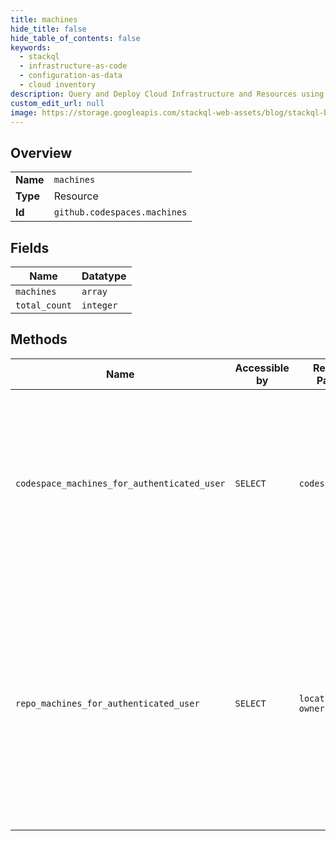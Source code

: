 ```yaml
---
title: machines
hide_title: false
hide_table_of_contents: false
keywords:
  - stackql
  - infrastructure-as-code
  - configuration-as-data
  - cloud inventory
description: Query and Deploy Cloud Infrastructure and Resources using SQL
custom_edit_url: null
image: https://storage.googleapis.com/stackql-web-assets/blog/stackql-blog-post-featured-image.png
---
```

  
    

## Overview
<table><tbody>
<tr><td><b>Name</b></td><td><code>machines</code></td></tr>
<tr><td><b>Type</b></td><td>Resource</td></tr>
<tr><td><b>Id</b></td><td><code>github.codespaces.machines</code></td></tr>
</tbody></table>

## Fields
| Name | Datatype |
| ---- | -------- |
| `machines` | `array` |
| `total_count` | `integer` |
## Methods
| Name | Accessible by | Required Params | Description |
| ---- | ------------- | --------------- | ----------- |
| `codespace_machines_for_authenticated_user` | `SELECT` | `codespace_name` | List the machine types a codespace can transition to use.<br /><br />You must authenticate using an access token with the `codespace` scope to use this endpoint. |
| `repo_machines_for_authenticated_user` | `SELECT` | `location, owner, repo` | List the machine types available for a given repository based on its configuration.<br /><br />Location is required.<br /><br />You must authenticate using an access token with the `codespace` scope to use this endpoint. |
